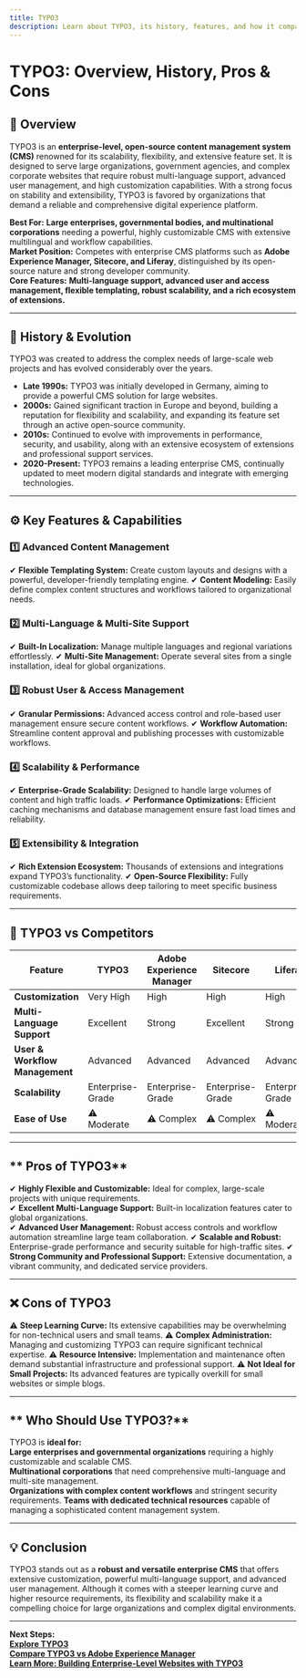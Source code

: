 ```yaml
---
title: TYPO3
description: Learn about TYPO3, its history, features, and how it compares to other enterprise-level content management systems.
---
```


# **TYPO3: Overview, History, Pros & Cons**

## **📌 Overview**  
TYPO3 is an **enterprise-level, open-source content management system (CMS)** renowned for its scalability, flexibility, and extensive feature set. It is designed to serve large organizations, government agencies, and complex corporate websites that require robust multi-language support, advanced user management, and high customization capabilities. With a strong focus on stability and extensibility, TYPO3 is favored by organizations that demand a reliable and comprehensive digital experience platform.

 **Best For:** **Large enterprises, governmental bodies, and multinational corporations** needing a powerful, highly customizable CMS with extensive multilingual and workflow capabilities.  
 **Market Position:** Competes with enterprise CMS platforms such as **Adobe Experience Manager, Sitecore, and Liferay**, distinguished by its open-source nature and strong developer community.  
 **Core Features:** **Multi-language support, advanced user and access management, flexible templating, robust scalability, and a rich ecosystem of extensions.**

---

## **📜 History & Evolution**  
TYPO3 was created to address the complex needs of large-scale web projects and has evolved considerably over the years.

- **Late 1990s:** TYPO3 was initially developed in Germany, aiming to provide a powerful CMS solution for large websites.
- **2000s:** Gained significant traction in Europe and beyond, building a reputation for flexibility and scalability, and expanding its feature set through an active open-source community.
- **2010s:** Continued to evolve with improvements in performance, security, and usability, along with an extensive ecosystem of extensions and professional support services.
- **2020-Present:** TYPO3 remains a leading enterprise CMS, continually updated to meet modern digital standards and integrate with emerging technologies.

---

## **⚙️ Key Features & Capabilities**

### **1️⃣ Advanced Content Management**
✔ **Flexible Templating System:** Create custom layouts and designs with a powerful, developer-friendly templating engine.
✔ **Content Modeling:** Easily define complex content structures and workflows tailored to organizational needs.

### **2️⃣ Multi-Language & Multi-Site Support**
✔ **Built-In Localization:** Manage multiple languages and regional variations effortlessly.
✔ **Multi-Site Management:** Operate several sites from a single installation, ideal for global organizations.

### **3️⃣ Robust User & Access Management**
✔ **Granular Permissions:** Advanced access control and role-based user management ensure secure content workflows.
✔ **Workflow Automation:** Streamline content approval and publishing processes with customizable workflows.

### **4️⃣ Scalability & Performance**
✔ **Enterprise-Grade Scalability:** Designed to handle large volumes of content and high traffic loads.
✔ **Performance Optimizations:** Efficient caching mechanisms and database management ensure fast load times and reliability.

### **5️⃣ Extensibility & Integration**
✔ **Rich Extension Ecosystem:** Thousands of extensions and integrations expand TYPO3’s functionality.
✔ **Open-Source Flexibility:** Fully customizable codebase allows deep tailoring to meet specific business requirements.

---

## **🔄 TYPO3 vs Competitors**

| Feature                   | TYPO3             | Adobe Experience Manager | Sitecore          | Liferay            |
|---------------------------|-------------------|--------------------------|-------------------|--------------------|
| **Customization**         |  Very High      |  High                  |  High           |  High            |
| **Multi-Language Support**|  Excellent      |  Strong                |  Excellent      |  Strong          |
| **User & Workflow Management** |  Advanced |  Advanced              |  Advanced       |  Advanced        |
| **Scalability**           |  Enterprise-Grade |  Enterprise-Grade     |  Enterprise-Grade|  Enterprise-Grade|
| **Ease of Use**           | ⚠ Moderate       | ⚠ Complex               | ⚠ Complex        | ⚠ Moderate        |

---

## ** Pros of TYPO3**  
✔ **Highly Flexible and Customizable:** Ideal for complex, large-scale projects with unique requirements.  
✔ **Excellent Multi-Language Support:** Built-in localization features cater to global organizations.  
✔ **Advanced User Management:** Robust access controls and workflow automation streamline large team collaboration.
✔ **Scalable and Robust:** Enterprise-grade performance and security suitable for high-traffic sites.
✔ **Strong Community and Professional Support:** Extensive documentation, a vibrant community, and dedicated service providers.

---

## **❌ Cons of TYPO3**  
⚠ **Steep Learning Curve:** Its extensive capabilities may be overwhelming for non-technical users and small teams.
⚠ **Complex Administration:** Managing and customizing TYPO3 can require significant technical expertise.
⚠ **Resource Intensive:** Implementation and maintenance often demand substantial infrastructure and professional support.
⚠ **Not Ideal for Small Projects:** Its advanced features are typically overkill for small websites or simple blogs.

---

## ** Who Should Use TYPO3?**  
TYPO3 is **ideal for:**  
 **Large enterprises and governmental organizations** requiring a highly customizable and scalable CMS.  
 **Multinational corporations** that need comprehensive multi-language and multi-site management.  
 **Organizations with complex content workflows** and stringent security requirements.
 **Teams with dedicated technical resources** capable of managing a sophisticated content management system.

---

## **💡 Conclusion**  
TYPO3 stands out as a **robust and versatile enterprise CMS** that offers extensive customization, powerful multi-language support, and advanced user management. Although it comes with a steeper learning curve and higher resource requirements, its flexibility and scalability make it a compelling choice for large organizations and complex digital environments.

---

 **Next Steps:**  
 **[Explore TYPO3](https://typo3.org/)**  
 **[Compare TYPO3 vs Adobe Experience Manager](#)**  
 **[Learn More: Building Enterprise-Level Websites with TYPO3](#)**
